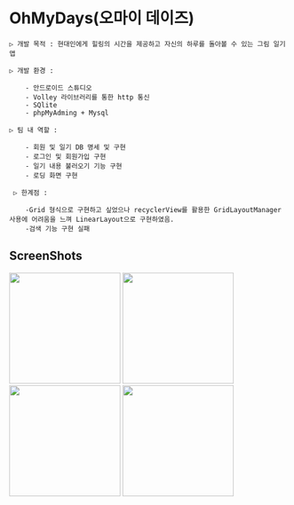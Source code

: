 # OhMyDays(오마이 데이즈)


    ▷ 개발 목적 : 현대인에게 힐링의 시간을 제공하고 자신의 하루를 돌아볼 수 있는 그림 일기 앱
    
    ▷ 개발 환경 : 
    
        - 안드로이드 스튜디오
        - Volley 라이브러리를 통한 http 통신
        - SQlite
        - phpMyAdming + Mysql
    
    ▷ 팀 내 역할 :
    
        - 회원 및 일기 DB 명세 및 구현
        - 로그인 및 회원가입 구현
        - 일기 내용 불러오기 기능 구현
        - 로딩 화면 구현
        
     ▷ 한계점 : 
     
        -Grid 형식으로 구현하고 싶었으나 recyclerView를 활용한 GridLayoutManager 사용에 어려움을 느껴 LinearLayout으로 구현하였음.
        -검색 기능 구현 실패


ScreenShots
-------------
<div>
	<img width="200" src="https://user-images.githubusercontent.com/55680343/103472145-479c6b80-4dcd-11eb-944a-bceb7f6d7225.png" />
	<img width="200" src="https://user-images.githubusercontent.com/55680343/103472148-4ec37980-4dcd-11eb-95b2-9dd10243cc79.png" />
	<img width="200" src="https://user-images.githubusercontent.com/55680343/103472155-597e0e80-4dcd-11eb-82e5-dba4e89b0a4a.png" />
	<img width="200" src="https://user-images.githubusercontent.com/55680343/103472156-5b47d200-4dcd-11eb-9231-ca93735873b0.png" />
</div>





